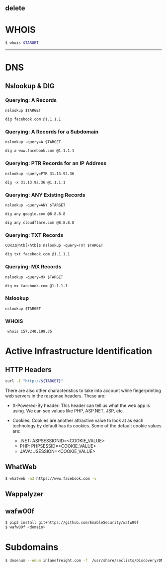 ## delete


# WHOIS
```bash
$ whois $TARGET
```

* * *

# DNS
## Nslookup & DIG
### Querying: A Records
`nslookup $TARGET`

`dig facebook.com @1.1.1.1`


### Querying: A Records for a Subdomain
`nslookup -query=A $TARGET`

`dig a www.facebook.com @1.1.1.1`

### Querying: PTR Records for an IP Address
`nslookup -query=PTR 31.13.92.36`

`dig -x 31.13.92.36 @1.1.1.1`

### Querying: ANY Existing Records

`nslookup -query=ANY $TARGET`

`dig any google.com @8.8.8.8`

`dig any cloudflare.com @8.8.8.8`

### Querying: TXT Records
`COR33@htb[/htb]$ nslookup -query=TXT $TARGET`

`dig txt facebook.com @1.1.1.1`

### Querying: MX Records
`nslookup -query=MX $TARGET`

`dig mx facebook.com @1.1.1.1`

### Nslookup
`nslookup $TARGET`

### WHOIS
` whois 157.240.199.35`

# Active Infrastructure Identification
## HTTP Headers
```bash
curl -I "http://${TARGET}"
```

There are also other characteristics to take into account while fingerprinting web servers in the response headers. These are:

- X-Powered-By header: This header can tell us what the web app is using. We can see values like PHP, ASP.NET, JSP, etc.

- Cookies: Cookies are another attractive value to look at as each technology by default has its cookies. Some of the default cookie values are:
    - .NET: ASPSESSIONID<RANDOM>=<COOKIE_VALUE>
    - PHP: PHPSESSID=<COOKIE_VALUE>
    - JAVA: JSESSION=<COOKIE_VALUE>

## WhatWeb
```bash
$ whatweb -a3 https://www.facebook.com -v
```

## Wappalyzer

## wafw00f
```bash
$ pip3 install git+https://github.com/EnableSecurity/wafw00f
$ wafw00f <domain>
```

# Subdomains 
```bash
$ dnsenum --enum inlanefreight.com -f  /usr/share/seclists/Discovery/DNS/subdomains-top1million-20000.txt 
```